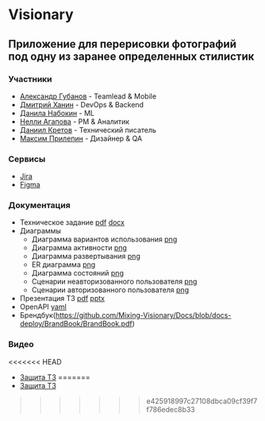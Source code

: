 # Visionary
## Приложение для перерисовки фотографий под одну из заранее определенных стилистик 
### Участники
- [Александр Губанов](https://github.com/AleksandrPravdin) - Teamlead & Mobile
- [Дмитрий Ханин](https://github.com/MysteryL1fe) - DevOps & Backend
- [Данила Набокин](https://github.com/Damnning) - ML
- [Нелли Агапова](https://github.com/Nellmory) - PM & Аналитик
- [Даниил Кретов](https://github.com/SozvezdieEmpoloee) - Технический писатель
- [Максим Прилепин](https://github.com/JustiSablea) - Дизайнер & QA
### Сервисы
* [Jira](https://id.atlassian.com/invite/p/jira-software?id=_G0OVah0QVq9GGeGqob1SA)
* [Figma](https://www.figma.com/design/8WzZjcBWFuxjhPgN0SXnbi/Visionary-Login-Screen?node-id=129-313&t=6hd2iUxEWvem2A5I-11)
### Документация
- Техническое задание  [pdf](https://github.com/Mixing-Visionary/Docs/blob/docs-deploy/TechnicalSpecifications/TechSpeccs.pdf)  [docx](https://github.com/Mixing-Visionary/Docs/blob/docs-deploy/TechnicalSpecifications/TechSpeccs.docx)
- Диаграммы
	- Диаграмма вариантов использования [png](https://github.com/Mixing-Visionary/Docs/tree/docs-deploy/Diagrams/UseCase.png)
	- Диаграмма активности [png](https://github.com/Mixing-Visionary/Docs/tree/docs-deploy/Diagrams/Activity.png)
	- Диаграмма развертывания [png](https://github.com/Mixing-Visionary/Docs/tree/docs-deploy/Diagrams/Deployment.png)
	- ER диаграмма [png](https://github.com/Mixing-Visionary/Docs/tree/docs-deploy/Diagrams/ER.png)
	- Диаграмма состояний [png](https://github.com/Mixing-Visionary/Docs/tree/docs-deploy/Diagrams/StateChart.png)
	- Сценарии неавторизованного пользователя [png](https://github.com/Mixing-Visionary/Docs/tree/docs-deploy/Diagrams/UnathorizedUserScenary.png)
	- Сценарии авторизованного пользователя [png](https://github.com/Mixing-Visionary/Docs/tree/docs-deploy/Diagrams/AthorizedUserScenary.png)
- Презентация ТЗ [pdf](https://github.com/Mixing-Visionary/Docs/blob/docs-deploy/TechnicalSpecifications/TechSpecs_presnetation.pdf)  [pptx](https://github.com/Mixing-Visionary/Docs/blob/docs-deploy/TechnicalSpecifications/TechSpecs_presnetation.pptx)
- OpenAPI [yaml](https://github.com/Mixing-Visionary/Docs/blob/docs-deploy/OpenAPI/openapi.yaml)
- Брендбук(https://github.com/Mixing-Visionary/Docs/blob/docs-deploy/BrandBook/BrandBook.pdf)
### Видео
<<<<<<< HEAD
- [Защита ТЗ](https://drive.google.com/file/d/1ZAEx87zdco-ml5oO-SxhZdC1zHx_DL_Q/view?usp=sharing)
=======
- [Защита ТЗ](https://drive.google.com/file/d/1ZAEx87zdco-ml5oO-SxhZdC1zHx_DL_Q/view?usp=sharing)
>>>>>>> e425918997c27108dbca09cf39f7f786edec8b33
